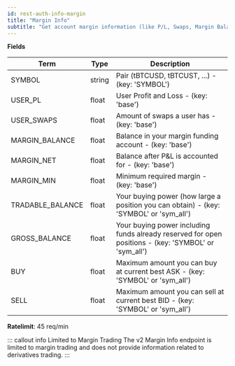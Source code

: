```yaml
---
id: rest-auth-info-margin
title: "Margin Info"
subtitle: "Get account margin information (like P/L, Swaps, Margin Balance, Tradable Balance and others). Use different keys (base, SYMBOL, sym_all) to retrieve different kinds of data."
---
```


**Fields**

Term | Type | Description
-- | -- | --
SYMBOL | string | Pair (tBTCUSD, tBTCUST, ...) -  (key: 'SYMBOL')
USER_PL |  float  |  User Profit and Loss - (key: 'base')
USER_SWAPS |  float  |  Amount of swaps a user has - (key: 'base')
MARGIN_BALANCE |  float  |  Balance in your margin funding account - (key: 'base')
MARGIN_NET |  float  |  Balance after P&L is accounted for - (key: 'base')
MARGIN_MIN | float | Minimum required margin - (key: 'base')
TRADABLE_BALANCE |  float  |  Your buying power (how large a position you can obtain) - (key: 'SYMBOL' or 'sym_all')
GROSS_BALANCE | float | Your buying power including funds already reserved for open positions - (key: 'SYMBOL' or 'sym_all')
BUY | float | Maximum amount you can buy at current best ASK - (key: 'SYMBOL' or 'sym_all')
SELL | float | Maximum amount you can sell at current best BID - (key: 'SYMBOL' or 'sym_all')

**Ratelimit**: 45 req/min


::: callout info Limited to Margin Trading
The v2 Margin Info endpoint is limited to margin trading and does not provide information related to derivatives trading.
:::
